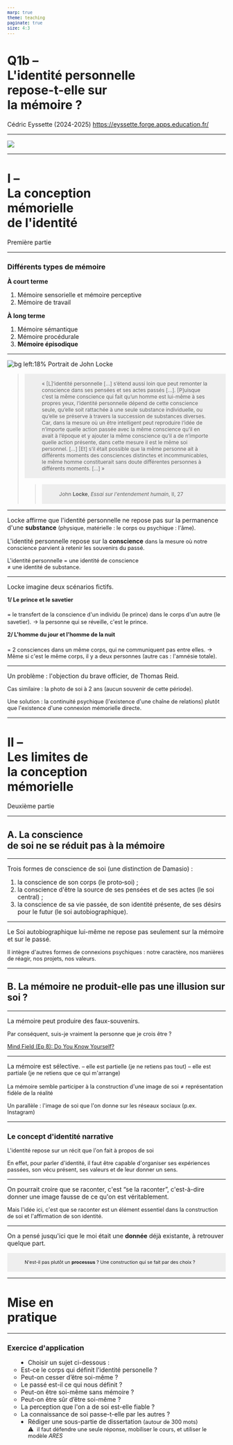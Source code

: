 ```yaml
---
marp: true
theme: teaching
paginate: true
size: 4:3
---
```


<!-- _class: titre -->

# Q1b – <br>L'identité personnelle<br>repose-t-elle sur<br>la mémoire ? <!-- fit -->

Cédric Eyssette (2024-2025)
https://eyssette.forge.apps.education.fr/


---
<!-- _class: i1t0 pp -->

[![](https://fr.web.img2.acsta.net/medias/nmedia/18/36/06/10/18449315.jpg)](https://ladigitale.dev/digiview/#/v/6599600486bb2)


---
<!-- _class: partie -->
# I – <br>La conception <br>mémorielle<br>de l'identité <!-- fit -->
Première partie


---
<!-- _class: fppp -->
### Différents types de mémoire

<!-- :warning: “mémoire visuelle” / “mémoire auditive” / “mémoire kinesthésique” = 1 neuromythe -->

**À court terme**
1) Mémoire sensorielle et mémoire perceptive
2) Mémoire de travail

**À long terme**
1) Mémoire sémantique
2) Mémoire procédurale
3) **Mémoire épisodique**


---
<!-- _class: citationC fmmm-->
![bg left:18% Portrait de John Locke](https://upload.wikimedia.org/wikipedia/commons/thumb/d/d1/JohnLocke.png/520px-JohnLocke.png)

>« [L]’identité personnelle […] s’étend aussi loin que peut remonter la conscience dans ses pensées et ses actes passés […]. [P]uisque c’est la même conscience qui fait qu’un homme est lui-même à ses propres yeux, l’identité personnelle dépend de cette conscience seule, qu’elle soit rattachée à une seule substance individuelle, ou qu’elle se préserve à travers la succession de substances diverses. Car, dans la mesure où un être intelligent peut reproduire l’idée de n’importe quelle action passée avec la même conscience qu’il en avait à l’époque et y ajouter la même conscience qu’il a de n’importe quelle action présente, dans cette mesure il est le même soi personnel. […] [Et] s’il était possible que la même personne ait à différents moments des consciences distinctes et incommunicables, le même homme constituerait sans doute différentes personnes à différents moments. […] »
>>John **Locke**, _Essai sur l'entendement humain_, II, 27


---
<!-- _class: fppp -->
<style scoped>
p:last-of-type{font-size:0.85em; background:#EEE; padding:15px 40px; margin-top:0.45em}
</style>
Locke affirme que l'identité personnelle ne repose pas sur la permanence d'une **substance** <span data-marpit-fragment="1">(physique, matérielle : le corps</span><span data-marpit-fragment="2"> ou psychique : l'âme).</span>
<!-- Contre Descartes -->

L'identité personnelle repose sur la **conscience** <span data-marpit-fragment="3">dans la mesure où notre conscience parvient à retenir les souvenirs du passé.</span>
<!-- Contre Hume qui affirme que la conscience n'est qu'un flux de perceptions multiples -->

<span data-marpit-fragment="4">L'identité personnelle = une identité de conscience<br>≠ une identité de substance.</span>

---
<!-- _class: f  -->
<style scoped>
h4 {margin-top:0}
</style>

Locke imagine deux scénarios fictifs.

#### <span data-marpit-fragment="1">1/ Le prince et le savetier</span>
<span data-marpit-fragment="2">= le transfert de la conscience d'un individu (le prince) dans le corps d'un autre (le savetier).</span>
<span data-marpit-fragment="3">→ la personne qui se réveille, c'est le prince.</span>

#### <span data-marpit-fragment="4">2/ L'homme du jour et l'homme de la nuit</span>

<span data-marpit-fragment="5">= 2 consciences dans un même corps, qui ne communiquent pas entre elles.</span>
<span data-marpit-fragment="6">→ Même si c'est le même corps, il y a deux personnes</span><span data-marpit-fragment="7"> (autre cas : l'amnésie totale).</span>


---
<!-- _class:  -->
Un problème : l'objection du brave officier, de Thomas Reid.

<!-- faire dessin au format numérique avec affichage progressif -->

<span data-marpit-fragment="1">Cas similaire : la photo de soi à 2 ans (aucun souvenir de cette période).</span>

<span data-marpit-fragment="2">Une solution : la continuité psychique (l'existence d'une chaîne de relations) plutôt que l'existence d'une connexion mémorielle directe.</span>


---
<!-- _class: partie -->
# II – <br>Les limites de <br>la conception<br> mémorielle <!-- fit -->
Deuxième partie


---
<!-- _class: souspartie -->


## A. La conscience <br>de soi ne se réduit pas à la mémoire

---
<!-- _class: fpppppp -->
Trois formes de conscience de soi (une distinction de Damasio) :
1) la conscience de son corps (le proto&#8209;soi) ;
2) la conscience d'être la source de ses pensées et de ses actes (le soi central) ;
3) la conscience de sa vie passée, de son identité présente, de ses désirs pour le futur (le soi autobiographique).</span>

<!-- 
1/ conscience de son corps
proprioception
cas : membre-fantôme, O. Sacks : “la femme désincarnée”, “l'homme qui tombait de son lit”, “fantômes“.

Animaux : test de Gallup
cas : les athlètes (escalade)

Locke ne parle pas du tout de cet aspect-là de la conscience de soi
Locke laisse de côté la dimension corporelle de la conscience de soi.

How the Body Shapes the Mind
Shaun Gallagher
"a primary, embodied sense of self"

2/ conscience d'être la source de ses pensées et de ses actes
cf. cours sur le libre arbitre
Cas : schizophrénie ; hallucinations / trouble de l'agentivité (sentiment d'être agi, d'être comme une marionnette)

le syndrome de la main étrangère

=> semble correspondre à ce que dit Locke dans le 1er paragraphe

3/ soi autobiographique
=> semble correspondre au 2e paragraphe

-->


---
<!-- _class: fpppp -->
Le Soi autobiographique lui-même ne repose pas seulement sur la mémoire et sur le passé.

<span data-marpit-fragment="1">Il intègre d'autres formes de connexions psychiques : notre caractère, nos manières de réagir, nos projets, nos valeurs.</span>

---
<!-- _class: souspartie -->
## B. La mémoire ne produit-elle pas une illusion sur soi ?


---
<!-- _class:  -->
La mémoire peut produire des faux-souvenirs.

<span data-marpit-fragment="1">Par conséquent, suis-je vraiment la personne que je crois être ?</span>

<span data-marpit-fragment="2">[Mind Field (Ep 8): Do You Know Yourself?](https://ladigitale.dev/digiview/#/v/6396d7de3decd)</span>

<!-- 
2 extraits : faux jeu télévisé + choice blindness
TODO : découper les extraits

confabulation : 
https://encyclo-philo.fr/introspection-a
-->

---
<!-- _class: fpppp -->
La mémoire est sélective.
<span data-marpit-fragment="1">– elle est partielle (je ne retiens pas tout)</span>
<span data-marpit-fragment="2">– elle est partiale (je ne retiens que ce qui m'arrange)</span>

<span data-marpit-fragment="3">La mémoire semble participer à la construction d'une image de soi</span> <span data-marpit-fragment="4">≠ représentation fidèle de la réalité</span>

<span data-marpit-fragment="5">Un parallèle : l'image de soi que l'on donne sur les réseaux sociaux (p.ex. Instagram)</span>

<!-- 
illusion sur soi
question de la vérité
place de sautres
-->

---
<!-- _class:  -->
### Le concept d'identité narrative
<span data-marpit-fragment="1">L'identité repose sur un récit que l'on fait à propos de soi</span>

<span data-marpit-fragment="2">En effet, pour parler d'identité, il faut être capable d'organiser ses expériences passées, son vécu présent, ses valeurs et de leur donner un sens.</span>

<!-- ce n'est pas un simple lien fait par la mémoire entre différents éléments, sans organisation, sans signification -->

---

On pourrait croire que se raconter, c'est “se la raconter”, c'est-à-dire donner une image fausse de ce qu'on est véritablement.

<span data-marpit-fragment="1">Mais l'idée ici, c'est que se raconter est un élément essentiel dans la construction de soi et l'affirmation de son identité.</span>


---
<!-- _class:  -->

On a pensé jusqu'ici que le moi était une **donnée** déjà existante, à retrouver quelque part.

<span data-marpit-fragment="1">N'est-il pas plutôt un **processus** ? Une construction qui se fait par des choix ?</span>

---
<!-- _class: partie -->
# Mise en<br> pratique <!-- fit -->


---
<!-- _class: exercice application fmmmmm -->
<style scoped>
h3 {margin-bottom:15px}
ul {margin-left:24px;}
ul ul {font-size:100%; margin-left:-40px}
span {font-size:90%;}
</style>

### Exercice d'application

- Choisir un sujet ci-dessous :
	- Est-ce le corps qui définit l'identité personelle ?
	- Peut-on cesser d’être soi-même ?
	- Le passé est-il ce qui nous définit ?
	- Peut-on être soi-même sans mémoire ?
	- Peut-on être sûr d’être soi-même ?
	- La perception que l'on a de soi est-elle fiable ?
	- La connaissance de soi passe-t-elle par les autres ?
- Rédiger une sous-partie de dissertation <span>(autour de 300 mots)</span><br> :warning:  <span>il faut défendre une seule réponse, mobiliser le cours, et utiliser le modèle _ARES_</span>
